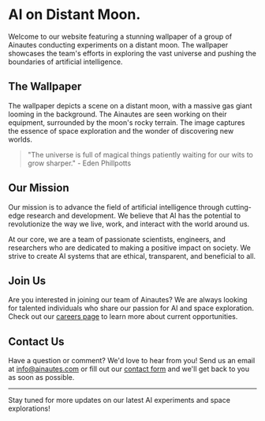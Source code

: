 <!--
Write me markdown content of website with wallpaper:

"A group of Ainautes conducting experiments on a distant moon, with a massive gas giant looming in the background."

The header of the page should not be copy of the text but rather a real content of the website which is using this wallpaper.

- Feel free to use structure like headings, bullets, numbering, blockquotes, paragraphs, horizontal lines, etc.
- You can use formatting like bold or _italic_
- You can include UTF-8 emojis
- Links should be only #hash anchors (and you can refer to the document itself)
- Do not include images
-->

<!--font:Montserrat-->

# AI on Distant Moon.

Welcome to our website featuring a stunning wallpaper of a group of Ainautes conducting experiments on a distant moon. The wallpaper showcases the team's efforts in exploring the vast universe and pushing the boundaries of artificial intelligence.

## The Wallpaper

The wallpaper depicts a scene on a distant moon, with a massive gas giant looming in the background. The Ainautes are seen working on their equipment, surrounded by the moon's rocky terrain. The image captures the essence of space exploration and the wonder of discovering new worlds.

> "The universe is full of magical things patiently waiting for our wits to grow sharper." - Eden Phillpotts

## Our Mission

Our mission is to advance the field of artificial intelligence through cutting-edge research and development. We believe that AI has the potential to revolutionize the way we live, work, and interact with the world around us.

At our core, we are a team of passionate scientists, engineers, and researchers who are dedicated to making a positive impact on society. We strive to create AI systems that are ethical, transparent, and beneficial to all.

## Join Us

Are you interested in joining our team of Ainautes? We are always looking for talented individuals who share our passion for AI and space exploration. Check out our [careers page](#) to learn more about current opportunities.

## Contact Us

Have a question or comment? We'd love to hear from you! Send us an email at [info@ainautes.com](mailto:info@ainautes.com) or fill out our [contact form](#contact) and we'll get back to you as soon as possible.

---

Stay tuned for more updates on our latest AI experiments and space explorations!
